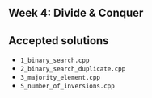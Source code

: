 ## Week 4: Divide & Conquer

## Accepted solutions

* ```1_binary_search.cpp```
* ```2_binary_search_duplicate.cpp```
* ```3_majority_element.cpp```
* ```5_number_of_inversions.cpp```
